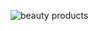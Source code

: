 ![beauty products](https://github.com/ashlee-a/Beauty-Products-using-HTML-CSS/assets/172617836/86afb4fc-8e9f-4d9d-a8b3-bcfa90f45e4c)
